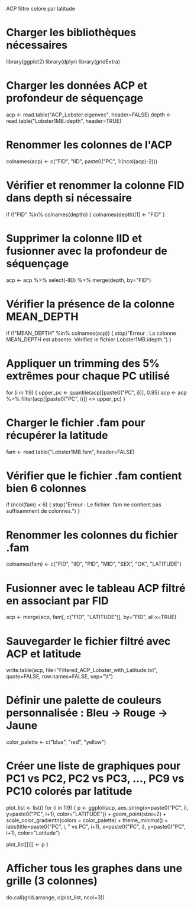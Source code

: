 ACP filtre colore par latitude

# Charger les bibliothèques nécessaires
library(ggplot2)
library(dplyr)
library(gridExtra)

# Charger les données ACP et profondeur de séquençage
acp <- read.table("ACP_Lobster.eigenvec", header=FALSE)
depth <- read.table("Lobster1MB.idepth", header=TRUE)

# Renommer les colonnes de l'ACP
colnames(acp) <- c("FID", "IID", paste0("PC", 1:(ncol(acp)-2)))

# Vérifier et renommer la colonne FID dans depth si nécessaire
if (!"FID" %in% colnames(depth)) {
  colnames(depth)[1] <- "FID"
}

# Supprimer la colonne IID et fusionner avec la profondeur de séquençage
acp <- acp %>% select(-IID) %>% merge(depth, by="FID")

# Vérifier la présence de la colonne MEAN_DEPTH
if (!"MEAN_DEPTH" %in% colnames(acp)) {
  stop("Erreur : La colonne MEAN_DEPTH est absente. Vérifiez le fichier Lobster1MB.idepth.")
}

# Appliquer un trimming des 5% extrêmes pour chaque PC utilisé
for (i in 1:9) {
  upper_pc <- quantile(acp[[paste0("PC", i)]], 0.95)
  acp <- acp %>% filter(acp[[paste0("PC", i)]] <= upper_pc)
}
# Charger le fichier .fam pour récupérer la latitude
fam <- read.table("Lobster1MB.fam", header=FALSE)

# Vérifier que le fichier .fam contient bien 6 colonnes
if (ncol(fam) < 6) {
  stop("Erreur : Le fichier .fam ne contient pas suffisamment de colonnes.")
}

# Renommer les colonnes du fichier .fam
colnames(fam) <- c("FID", "IID", "PID", "MID", "SEX", "OK", "LATITUDE")

# Fusionner avec le tableau ACP filtré en associant par FID
acp <- merge(acp, fam[, c("FID", "LATITUDE")], by="FID", all.x=TRUE)

# Sauvegarder le fichier filtré avec ACP et latitude
write.table(acp, file="Filtered_ACP_Lobster_with_Latitude.txt", quote=FALSE, row.names=FALSE, sep="\t")

# Définir une palette de couleurs personnalisée : Bleu → Rouge → Jaune
color_palette <- c("blue", "red", "yellow")

# Créer une liste de graphiques pour PC1 vs PC2, PC2 vs PC3, ..., PC9 vs PC10 colorés par latitude
plot_list <- list()
for (i in 1:9) {
  p <- ggplot(acp, aes_string(x=paste0("PC", i), y=paste0("PC", i+1), color="LATITUDE")) +
    geom_point(size=2) +
    scale_color_gradientn(colors = color_palette) +
    theme_minimal() +
    labs(title=paste0("PC", i, " vs PC", i+1),
         x=paste0("PC", i), 
         y=paste0("PC", i+1),
         color="Latitude")
  
  plot_list[[i]] <- p
}

# Afficher tous les graphes dans une grille (3 colonnes)
do.call(grid.arrange, c(plot_list, ncol=3))
